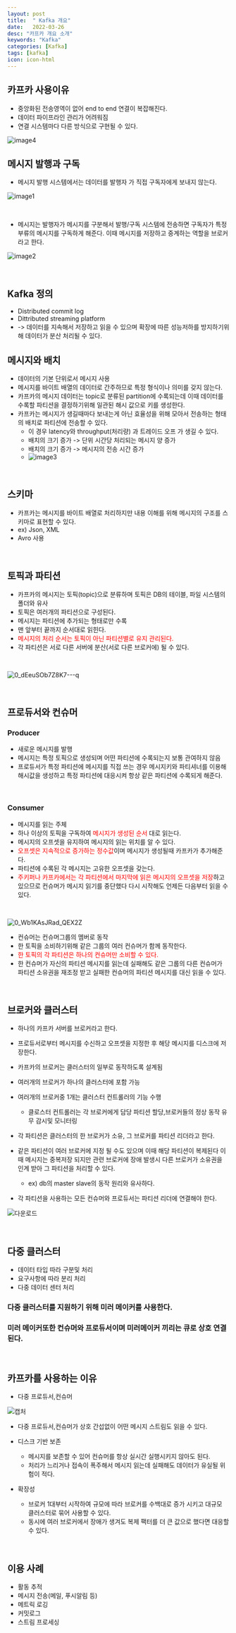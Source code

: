```yaml
---
layout: post
title:  " Kafka 개요"
date:   2022-03-26
desc: "카프카 개요 소개"
keywords: "Kafka"
categories: [Kafka]
tags: [kafka]
icon: icon-html
---
```


## 카프카 사용이유

+ 중앙화된 전송영역이 없어 end to end 연결이 복잡해진다.
+ 데이터 파이프라인 관리가 어려워짐
+ 연결 시스템마다 다른 방식으로 구현될 수 있다.

![image4](https://user-images.githubusercontent.com/37110261/160599457-90ef57a9-377f-477b-9253-99ebd1368f01.PNG)

## 메시지 발행과 구독

+ 메시지 발행 시스템에서는 데이터를 발행자 가 직접 구독자에게 보내지 않는다.

![image1](https://user-images.githubusercontent.com/37110261/160224437-39320408-f199-4d27-a7d8-ac60055c9bb5.PNG)

<br/>

+ 메시지는 발행자가 메시지를 구분해서 발행/구독 시스템에 전송하면 구독자가 특정 부류의 메시지를 구독하게 해준다. 이때 메시지를 저장하고 중계하는 역할을 브로커라고 한다.

![image2](https://user-images.githubusercontent.com/37110261/160224513-2bfc3e3a-3b54-4f24-bfa7-62aa02e77015.PNG)


<br/>

## Kafka 정의

+ Distributed commit log
+ Dittributed streaming platform
+ -> 데이터를 지속해서 저장하고 읽을 수 있으며 확장에 따른 성능저하를 방지하기위해 데이터가 분산 처리될 수 있다.

## 메시지와 배치
+ 데이터의 기본 단위로서 메시지 사용
+ 메시지를 바이트 배열의 데이터로 간주하므로 특정 형식이나 의미를 갖지 않는다.
+ 카프카의 메시지 데이터는 topic로 분류된 partition에 수록되는데 이때 데이터를 수록할 파티션을 결정하기위해 일관된 해시 값으로 키를 생성한다.
+ 카프카는 메시지가 생길때마다 보내는게 아닌 효율성을 위해 모아서 전송하는 형태의 배치로 파티션에 전송할 수 있다.
    + 이 경우 latency와 throughput(처리량) 과 트레이드 오프 가 생길 수 있다.
    + 배치의 크기 증가 -> 단위 시간당 처리되는 메시지 양 증가
    + 배치의 크기 증가 -> 메시지의 전송 시간 증가
    + ![image3](https://user-images.githubusercontent.com/37110261/160224851-5ddfc429-96cf-4fbf-8a44-d77443f2137a.PNG)


<br/>

## 스키마
+ 카프카는 메시지를 바이트 배열로 처리하지만 내용 이해를 위해 메시지의 구조를 스키마로 표현할 수 있다.
+ ex) Json, XML
+ Avro 사용

<br/>

## 토픽과 파티션

+ 카프카의 메시지는 토픽(topic)으로 분류하며 토픽은 DB의 테이블, 파일 시스템의 폴더와 유사
+ 토픽은 여러개의 파티션으로 구성된다.
+ 메시지는 파티션에 추가되는 형태로만 수록
+ 맨 앞부터 끝까지 순서대로 읽힌다.
+ <span style="color:red;">메시지의 처리 순서는 토픽이 아닌 파티션별로 유지 관리된다.</span>
+ 각 파티션은 서로 다른 서버에 분산(서로 다른 브로커에) 될 수 있다.


<br/>

![0_dEeuSOb7Z8K7---q](https://user-images.githubusercontent.com/37110261/160225181-ebb987eb-7a04-4e50-b0e2-7395b4cb65b5.png)

<br/>

## 프로듀서와 컨슈머

### Producer
+ 새로운 메시지를 발행
+ 메시지는 특정 토픽으로 생성되며 어떤 파티션에 수록되는지 보통 관여하지 않음
+ 프로듀서가 특정 파티션에 메시지를 직접 쓰는 경우 메시지키와 파티셔너를 이용해 해시값을 생성하고 특정 파티션에 대응시켜 항상 같은 파티션에 수록되게 해준다.

<br/>

### Consumer
+ 메시지를 읽는 주체
+ 하나 이상의 토픽을 구독하여 <span style="color:red;">메시지가 생성된 순서</span> 대로 읽는다.
+ 메시지의 오프셋을 유지하여 메시지의 읽는 위치를 알 수 있다.
+ <span style="color:red;">오프셋은 지속적으로 증가하는 정수값</span>이며 메시지가 생성될때 카프카가 추가해준다.
+ 파티션에 수록된 각 메시지는 고유한 오프셋을 갖는다.
+ <span style="color:red;">주키퍼나 카프카에서는 각 파티션에서 마지막에 읽은 메시지의 오프셋을 저장</span>하고 있으므로 컨슈머가 메시지 읽기를 중단했다 다시 시작해도 언제든 다음부터 읽을 수 있다.

<br/>

![0_Wb1KAsJRad_QEX2Z](https://user-images.githubusercontent.com/37110261/160225543-00010031-5c1c-47b2-b4cd-e72f0b201e4b.png)

+ 컨슈머는 컨슈머그룹의 멤버로 동작
+ 한 토픽을 소비하기위해 같은 그룹의 여러 컨슈머가 함께 동작한다.
+ <span style="color:red;">한 토픽의 각 파티션은 하나의 컨슈머만 소비할 수 있다.</span>
+ 한 컨슈머가 자신의 파티션 메시지를 읽는데 실패해도 같은 그룹의 다른 컨슈머가 파티션 소유권을 재조정 받고 실패한 컨슈머의 파티션 메시지를 대신 읽을 수 있다.

<br/>


## 브로커와 클러스터
+ 하나의 카프카 서버를 브로커라고 한다.
+ 프로듀서로부터 메시지를 수신하고 오프셋을 지정한 후 해당 메시지를 디스크에 저장한다.
+ 카프카의 브로커는 클러스터의 일부로 동작하도록 설계됨
+ 여러개의 브로커가 하나의 클러스터에 포함 가능
+ 여러개의 브로커중 1개는 클러스터 컨트롤러의 기능 수행
    + 클로스터 컨트롤러는 각 브로커에게 담당 파티션 할당,브로커들의 정상 동작 유무 감시및 모니터링

+ 각 파티션은 클러스터의 한 브로커가 소유, 그 브로커를 파티션 리더라고 한다.
+ 같은 파티션이 여러 브로커에 지정 될 수도 있으며 이때 해당 파티션이 복제된다 이때 메시지는 중복저장 되지만 관련 브로커에 장애 발생시 다른 브로커가 소유권을 인계 받아 그 파티션을 처리할 수 있다.
    + ex) db의 master slave의 동작 원리와 유사하다.
+ 각 파티션을 사용하는 모든 컨슈머와 프로듀서는 파티션 리더에 연결해야 한다.

![다운로드](https://user-images.githubusercontent.com/37110261/160225978-126c17cc-7d88-4441-814e-758a50b7aea9.png)


<br/>

## 다중 클러스터

+ 데이터 타입 따라 구분및 처리
+ 요구사항에 따라 분리 처리
+ 다중 데이터 센터 처리

### 다중 클러스터를 지원하기 위해 미러 메이커를 사용한다.
### 미러 메이커또한 컨슈머와 프로듀서이며 미러메이커 끼리는 큐로 상호 연결된다.


<br/>

## 카프카를 사용하는 이유

+ 다중 프로듀서,컨슈머

![캡처](https://user-images.githubusercontent.com/37110261/160226331-74abcd26-48ae-486c-bb8c-c29eafdbf14f.PNG)

+ 다중 프로듀서,컨슈머가 상호 간섭없이 어떤 메시지 스트림도 읽을 수 있다.

+ 디스크 기반 보존
    + 메시지를 보존할 수 있어 컨슈머를 항상 실시간 실행시키지 않아도 된다.
    + 처리가 느리거나 접속이 폭주해서 메시지 읽는데 실패해도 데이터가 유실될 위험이 적다.


+ 확장성
    + 브로커 1대부터 시작하여 규모에 따라 브로커를 수백대로 증가 시키고 대규모 클러스터로 묶어 사용할 수 있다.
    + 동시에 여러 브로커에서 장애가 생겨도 복제 팩터를 더 큰 값으로 했다면 대응할 수 있다.


<br/>

## 이용 사례
+ 활동 추적
+ 메시지 전송(메일, 푸시알림 등)
+ 메트릭 로깅
+ 커밋로그
+ 스트림 프로세싱